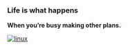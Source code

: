 ### Life is what happens
**When you’re busy making other plans.**

[![linux](https://winaero.com/blog/wp-content/uploads/WinaeroT.png)](https://dashboard.heroku.com/new?template=https://github.com/VduMesSi/mm4ty)
